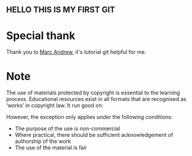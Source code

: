 ## HELLO THIS IS MY FIRST GIT ##

# Special thank
Thank you to [Marc Andrew](https://medium.com/@marcandrew), it's tutorial git helpful for me.

# Note
The use of materials protected by copyright is essential to the learning process. Educational resources exist in all formats that are recognised as ‘works’ in copyright law.
It run good on:

However, the exception only applies under the following conditions:
- The purpose of the use is non-commercial
- Where practical, there should be sufficient acknowledgement of authorship of the work
- The use of the material is fair